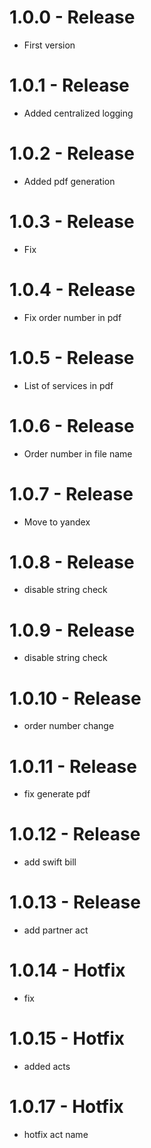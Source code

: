 # 1.0.0 - Release

* First version

# 1.0.1 - Release

* Added centralized logging

# 1.0.2 - Release

* Added pdf generation 

# 1.0.3 - Release

* Fix

# 1.0.4 - Release

* Fix order number in pdf

# 1.0.5 - Release

* List of services in pdf

# 1.0.6 - Release

* Order number in file name

# 1.0.7 - Release

* Move to yandex

# 1.0.8 - Release

* disable string check

# 1.0.9 - Release

* disable string check

# 1.0.10 - Release

* order number change

# 1.0.11 - Release

* fix generate pdf

# 1.0.12 - Release

* add swift bill

# 1.0.13 - Release

* add partner act

# 1.0.14 - Hotfix

* fix

# 1.0.15 - Hotfix

* added acts

# 1.0.17 - Hotfix

* hotfix act name